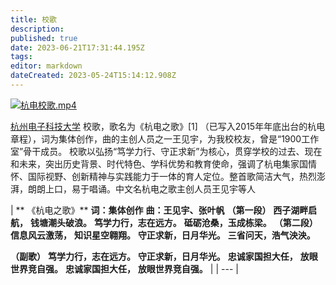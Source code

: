 ```yaml
---
title: 校歌
description: 
published: true
date: 2023-06-21T17:31:44.195Z
tags: 
editor: markdown
dateCreated: 2023-05-24T15:14:12.908Z
---
```


[![杭电校歌.mp4](https://gw.alipayobjects.com/mdn/prod_resou/afts/img/A*NNs6TKOR3isAAAAAAAAAAABkARQnAQ)]()

[杭州电子科技大学](https://baike.baidu.com/item/%E6%9D%AD%E5%B7%9E%E7%94%B5%E5%AD%90%E7%A7%91%E6%8A%80%E5%A4%A7%E5%AD%A6/300087)
校歌，歌名为《杭电之歌》[1] （已写入2015年年底出台的杭电章程），词为集体创作，曲的主创人员之一王见宇，为我校校友，曾是“1900工作室”骨干成员。
校歌以弘扬“笃学力行、守正求新”为核心，贯穿学校的过去、现在和未来，突出历史背景、时代特色、学科优势和教育使命，强调了杭电集家国情怀、国际视野、创新精神与实践能力于一体的育人定位。整首歌简洁大气，热烈澎湃，朗朗上口，易于唱诵。中文名杭电之歌主创人员王见宇等人

| **   《杭电之歌》**
**词：集体创作**
**曲：王见宇、张叶帆**
**（第一段）**
**西子湖畔启航，**
**钱塘潮头破浪。**
**笃学力行，志在远方。**
**砥砺沧桑，玉成栋梁。**
**（第二段）**
**信息风云激荡，**
**知识星空翱翔。**
**守正求新，日月华光。**
**三省问天，浩气泱泱。**

**（副歌）**
**笃学力行，志在远方。**
**守正求新，日月华光。**
**忠诚家国担大任，**
**放眼世界竞自强。**
**忠诚家国担大任，**
**放眼世界竞自强。** |
| --- |



